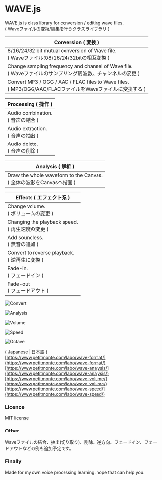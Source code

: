 # WAVE.js
WAVE.js is class library for conversion / editing wave files.   
( Waveファイルの変換/編集を行うクラスライブラリ )  
  
| Conversion ( 変換 ) |
| ---- |
| 8/16/24/32 bit mutual conversion of Wave file.<br>( Waveファイルの8/16/24/32bitの相互変換 ) |
| Change sampling frequency and channel of Wave file.<br>( Waveファイルのサンプリング周波数、チャンネルの変更 )|
| Convert MP3 / OGG / AAC / FLAC files to Wave files.<br>( MP3/OGG/AAC/FLACファイルをWaveファイルに変換する )|
  
| Processing ( 操作 ) |
| ---- |
| Audio combination.<br>( 音声の結合 )|
| Audio extraction.<br>( 音声の抽出 )|
| Audio delete.<br>( 音声の削除 )

| Analysis ( 解析 ) |
| ---- |
| Draw the whole waveform to the Canvas.<br>( 全体の波形をCanvasへ描画 )|
  
| Effects ( エフェクト系 ) |
| ---- |
| Change volume. <br>( ボリュームの変更 )|
| Changing the playback speed.<br>( 再生速度の変更 )|
| Add soundless.<br>( 無音の追加 )|
| Convert to reverse playback. <br>( 逆再生に変換 )|
| Fade-in. <br>( フェードイン )|
| Fade-out<br>( フェードアウト )|
  
    
![Convert](https://github.com/TakeshiOkamoto/WAVE.js/blob/master/demo1.png)  
  
![Analysis](https://github.com/TakeshiOkamoto/WAVE.js/blob/master/demo2.png)  
  
![Volume](https://github.com/TakeshiOkamoto/WAVE.js/blob/master/demo3.png)  
  
![Speed](https://github.com/TakeshiOkamoto/WAVE.js/blob/master/demo4.png)  
  
![Octave](https://github.com/TakeshiOkamoto/WAVE.js/blob/master/demo5.png)  
  
( Japanese | 日本語 )    
[https://www.petitmonte.com/labo/wave-format/](https://www.petitmonte.com/labo/wave-format/)  
[https://www.petitmonte.com/labo/wave-analysis/](https://www.petitmonte.com/labo/wave-analysis/)  
[https://www.petitmonte.com/labo/wave-volume/](https://www.petitmonte.com/labo/wave-volume/)  
[https://www.petitmonte.com/labo/wave-speed/](https://www.petitmonte.com/labo/wave-speed/)  
  
### Licence
MIT license  
  
### Other
Waveファイルの結合、抽出(切り取り)、削除、逆方向、フェードイン、フェードアウトなどの例も追加予定です。  
    
### Finally
Made for my own voice processing learning. hope that can help you.
